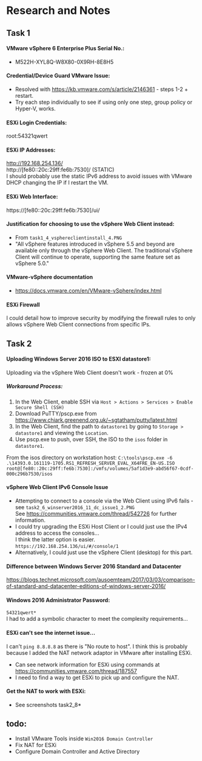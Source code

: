 # Research and Notes

## Task 1

#### VMware vSphere 6 Enterprise Plus Serial No.:
* M522H-XYL8Q-W8X80-0X9RH-8E8H5

#### Credential/Device Guard VMware Issue:
* Resolved with https://kb.vmware.com/s/article/2146361 - steps 1-2 + restart.
* Try each step individually to see if using only one step, group policy or Hyper-V, works.

#### ESXi Login Credentials:
root:54321qwert

#### ESXi IP Addresses:
http://192.168.254.136/  
http://[fe80::20c:29ff:fe6b:7530]/ (STATIC)  
I should probably use the static IPv6 address to avoid issues with VMware DHCP changing the IP if I restart the VM.

#### ESXi Web Interface:
https://[fe80::20c:29ff:fe6b:7530]/ui/

#### Justification for choosing to use the vSphere Web Client instead:
* From `task1_4_vsphereclientinstall_4.PNG`
* "All vSphere features introduced in vSphere 5.5 and beyond are available only through the vSphere Web Client. The traditional vSphere Client will continue to operate, supporting the same feature set as vSphere 5.0."

#### VMware-vSphere documentation
* https://docs.vmware.com/en/VMware-vSphere/index.html

#### ESXi Firewall
I could detail how to improve security by modifying the firewall rules to only allows vSphere Web Client connections from specific IPs.

## Task 2

#### Uploading Windows Server 2016 ISO to ESXI datastore1:
Uploading via the vSphere Web Client doesn't work - frozen at 0%
##### Workaround Process:
1. In the Web Client, enable SSH via `Host > Actions > Services > Enable Secure Shell (SSH)`
2. Download PuTTY/pscp.exe from https://www.chiark.greenend.org.uk/~sgtatham/putty/latest.html
3. In the Web Client, find the path to `datastore1` by going to `Storage > datastore1` and viewing the `Location`.
4. Use pscp.exe to push, over SSH, the ISO to the `isos` folder in `datastore1`.

From the isos directory on workstation host:
`C:\tools\pscp.exe -6 .\14393.0.161119-1705.RS1_REFRESH_SERVER_EVAL_X64FRE_EN-US.ISO root@[fe80::20c:29ff:fe6b:7530]:/vmfs/volumes/5af1d3e9-abd56f67-0cdf-000c296b7530/isos`

#### vSphere Web Client IPv6 Console Issue
* Attempting to connect to a console via the Web Client using IPv6 fails - see `task2_6_winserver2016_11_dc_issue1_2.PNG`  
See https://communities.vmware.com/thread/542726 for further information.  
* I could try upgrading the ESXi Host Client or I could just use the IPv4 address to access the consoles...  
I think the latter option is easier.  
`https://192.168.254.136/ui/#/console/1`
* Alternatively, I could just use the vSphere Client (desktop) for this part.

#### Difference between Windows Server 2016 Standard and Datacenter
https://blogs.technet.microsoft.com/ausoemteam/2017/03/03/comparison-of-standard-and-datacenter-editions-of-windows-server-2016/

#### Windows 2016 Administrator Password:
`54321qwert*`  
I had to add a symbolic character to meet the complexity requirements...

#### ESXi can't see the internet issue...
I can't `ping 8.8.8.8` as there is "No route to host". I think this is probably because I added the NAT network adaptor in VMware after installing ESXi.  
* Can see network information for ESXi using commands at https://communities.vmware.com/thread/187557
* I need to find a way to get ESXi to pick up and configure the NAT.

#### Get the NAT to work with ESXi:
* See screenshots task2_8*

## **todo:**
* Install VMware Tools inside `Win2016 Domain Controller`
* Fix NAT for ESXi
* Configure Domain Controller and Active Directory
